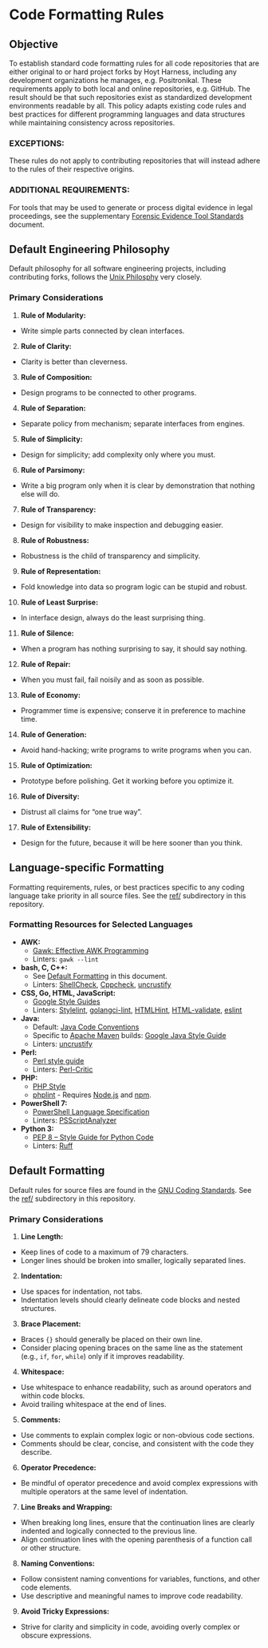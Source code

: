 # Code Formatting Rules

## Objective
To establish standard code formatting rules for all code repositories that are either original to or hard project forks by Hoyt Harness, including any development organizations he manages, e.g. Positronikal. These requirements apply to both local and online repositories, e.g. GitHub. The result should be that such repositories exist as standardized development environments readable by all. This policy adapts existing code rules and best practices for different programming languages and data structures while maintaining consistency across repositories.

### EXCEPTIONS:
These rules do not apply to contributing repositories that will instead adhere to the rules of their respective origins.

### ADDITIONAL REQUIREMENTS:
For tools that may be used to generate or process digital evidence in legal proceedings, see the supplementary [Forensic Evidence Tool Standards](./Forensic%20Evidence%20Tool%20Standards.md) document.

## Default Engineering Philosophy
Default philosophy for all software engineering projects, including contributing forks, follows the [Unix Philosphy](http://www.catb.org/esr/writings/taoup/html/ch01s06.html 'Basics of the Unix Philosphy') very closely.

### Primary Considerations
1. **Rule of Modularity:**
  - Write simple parts connected by clean interfaces.
2. **Rule of Clarity:**
  - Clarity is better than cleverness.
3. **Rule of Composition:**
  - Design programs to be connected to other programs.
4. **Rule of Separation:**
  - Separate policy from mechanism; separate interfaces from engines.
5. **Rule of Simplicity:**
  - Design for simplicity; add complexity only where you must.
6. **Rule of Parsimony:**
  - Write a big program only when it is clear by demonstration that nothing else will do.
7. **Rule of Transparency:**
  - Design for visibility to make inspection and debugging easier.
8. **Rule of Robustness:**
  - Robustness is the child of transparency and simplicity.
9. **Rule of Representation:**
  - Fold knowledge into data so program logic can be stupid and robust.
10. **Rule of Least Surprise:**
  - In interface design, always do the least surprising thing.
11. **Rule of Silence:**
  - When a program has nothing surprising to say, it should say nothing.
12. **Rule of Repair:**
  - When you must fail, fail noisily and as soon as possible.
13. **Rule of Economy:**
  - Programmer time is expensive; conserve it in preference to machine time.
14. **Rule of Generation:**
  - Avoid hand-hacking; write programs to write programs when you can.
15. **Rule of Optimization:**
  - Prototype before polishing. Get it working before you optimize it.
16. **Rule of Diversity:**
  - Distrust all claims for “one true way”.
17. **Rule of Extensibility:**
  - Design for the future, because it will be here sooner than you think.

## Language-specific Formatting
Formatting requirements, rules, or best practices specific to any coding language take priority in all source files. See the [ref/](./ref 'ref/') subdirectory in this repository.

### Formatting Resources for Selected Languages
- **AWK:**
  - [Gawk: Effective AWK Programming](https://www.gnu.org/software/gawk/manual/ 'Gawk: Effective AWK Programming')
  - Linters: `gawk --lint`
- **bash, C, C++:**
  - See [Default Formatting](#default-formatting 'Default Formatting') in this document.
  - Linters: [ShellCheck](https://www.shellcheck.net/ 'ShellCheck'), [Cppcheck](https://cppcheck.sourceforge.io/ 'Cppcheck'), [uncrustify](https://github.com/uncrustify/uncrustify 'uncrustify')
- **CSS, Go, HTML, JavaScript:**
  - [Google Style Guides](https://google.github.io/styleguide/ 'Google Style Guides')
  - Linters: [Stylelint](https://stylelint.io/ 'Stylelint'), [golangci-lint](https://github.com/golangci/golangci-lint 'golangci-lint'), [HTMLHint](https://htmlhint.com/ 'HTMLHint'), [HTML-validate](https://html-validate.org/ 'HTML-validate'), [eslint](https://eslint.org/ 'eslint')
- **Java:**
  - Default: [Java Code Conventions](https://www.oracle.com/docs/tech/java/codeconventions.pdf 'Java Code Conventions')
  - Specific to [Apache Maven](https://maven.apache.org/ 'Apache Maven Project') builds: [Google Java Style Guide](https://google.github.io/styleguide/javaguide.html 'Google Java Style Guide')
  - Linters: [uncrustify](https://github.com/uncrustify/uncrustify 'uncrustify')
- **Perl:**
  - [Perl style guide](https://perldoc.perl.org/perlstyle 'perlstyle - Perl style guide')
  - Linters: [Perl-Critic](https://github.com/Perl-Critic/Perl-Critic 'Perl-Critic')
- **PHP:**
  - [PHP Style](https://doc.php.net/guide/style.md 'PHP Style')
  - [phplint](https://www.npmjs.com/package/phplint 'phplint') - Requires [Node.js](https://nodejs.org/en 'Node.js') and [npm](https://www.npmjs.com/ 'npm').
- **PowerShell 7:**
  - [PowerShell Language Specification](https://learn.microsoft.com/en-us/powershell/scripting/lang-spec/chapter-15?view=powershell-7.5 'PLS 3.0: Grammar')
  - Linters: [PSScriptAnalyzer](https://learn.microsoft.com/en-us/powershell/utility-modules/psscriptanalyzer/overview?view=ps-modules 'PSScriptAnalyzer')
- **Python 3:**
  - [PEP 8 – Style Guide for Python Code](https://peps.python.org/pep-0008/ 'PEP 8 – Style Guide for Python Code')
  - Linters: [Ruff](https://docs.astral.sh/ruff/ 'Ruff')

## Default Formatting
Default rules for source files are found in the [GNU Coding Standards](https://www.gnu.org/prep/standards/ 'GNU Coding Standards'). See the [ref/](./ref 'ref/') subdirectory in this repository.

### Primary Considerations
1. **Line Length:**
  - Keep lines of code to a maximum of 79 characters.
  - Longer lines should be broken into smaller, logically separated lines.
2. **Indentation:**
  - Use spaces for indentation, not tabs.
  - Indentation levels should clearly delineate code blocks and nested structures.
3. **Brace Placement:**
  - Braces `{}` should generally be placed on their own line.
  - Consider placing opening braces on the same line as the statement (e.g., `if`, `for`, `while`) only if it improves readability.
4. **Whitespace:**
  - Use whitespace to enhance readability, such as around operators and within code blocks.
  - Avoid trailing whitespace at the end of lines.
5. **Comments:**
  - Use comments to explain complex logic or non-obvious code sections.
  - Comments should be clear, concise, and consistent with the code they describe.
6. **Operator Precedence:**
  - Be mindful of operator precedence and avoid complex expressions with multiple operators at the same level of indentation.
7. **Line Breaks and Wrapping:**
  - When breaking long lines, ensure that the continuation lines are clearly indented and logically connected to the previous line.
  - Align continuation lines with the opening parenthesis of a function call or other structure.
8. **Naming Conventions:**
  - Follow consistent naming conventions for variables, functions, and other code elements.
  - Use descriptive and meaningful names to improve code readability.
9. **Avoid Tricky Expressions:**
  - Strive for clarity and simplicity in code, avoiding overly complex or obscure expressions.

